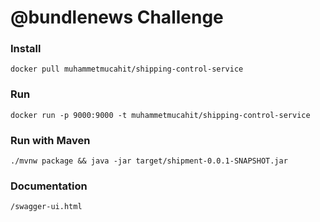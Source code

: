 # @bundlenews Challenge

### Install
    docker pull muhammetmucahit/shipping-control-service 
    
### Run
    docker run -p 9000:9000 -t muhammetmucahit/shipping-control-service

### Run with Maven
    ./mvnw package && java -jar target/shipment-0.0.1-SNAPSHOT.jar 
    
### Documentation
    /swagger-ui.html